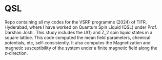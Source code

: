 # QSL
Repo containing all my codes for the VSRP programme (2024) of TIFR, Hyderabad, where I have worked on Quantum Spin Liquid (QSL) under Prof. Darshan Joshi. This study includes the U(1) and Z_2 spin liquid states in a square lattice. This code computed the mean field parameters, chemical potentials, etc, self-consistently. It also computes the Magnetization and magnetic susceptibility of the system under a finite magnetic field along the z-direction. 
